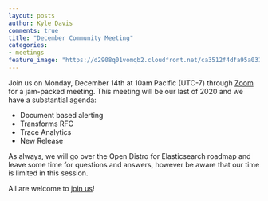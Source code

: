 ```yaml
---
layout: posts
author: Kyle Davis
comments: true
title: "December Community Meeting"
categories:
- meetings
feature_image: "https://d2908q01vomqb2.cloudfront.net/ca3512f4dfa95a03169c5a670a4c91a19b3077b4/2019/03/26/open_disto-elasticsearch-logo-800x400.jpg"
---
```


Join us on Monday, December 14th at 10am Pacific (UTC-7) through [Zoom](https://www.meetup.com/Open-Distro-for-Elasticsearch-Meetup-Group/events/thmcwrybcqbsb/) for a jam-packed meeting. This meeting will be our last of 2020 and we have a substantial agenda:

* Document based alerting
* Transforms RFC
* Trace Analytics
* New Release

As always, we will go over the Open Distro for Elasticsearch roadmap and leave some time for questions and answers, however be aware that our time is limited in this session.

All are welcome to [join us](https://www.meetup.com/Open-Distro-for-Elasticsearch-Meetup-Group/events/thmcwrybcqbsb/)!